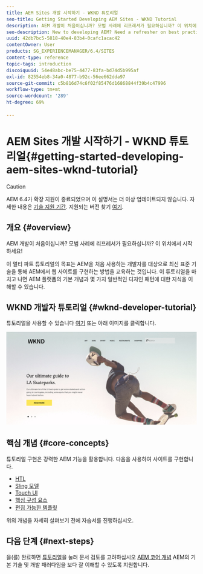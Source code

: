 ```yaml
---
title: AEM Sites 개발 시작하기 - WKND 튜토리얼
seo-title: Getting Started Developing AEM Sites - WKND Tutorial
description: AEM 개발이 처음이십니까? 모범 사례에 리프레셔가 필요하십니까? 이 위치에서 시작하세요! 이 멀티 파트 튜토리얼의 목표는 AEM을 처음 사용하는 개발자를 대상으로 최신 표준 기술을 통해 AEM에서 웹 사이트를 구현하는 방법을 교육하는 것입니다.
seo-description: New to developing AEM? Need a refresher on best practices? This is the place to start! The goal for this multi-part tutorial is to teach a developer who is new to AEM how to implement a website in AEM using the latest standards and technologies.
uuid: 42db7bc5-5818-40e4-83b4-0cafc1acac42
contentOwner: User
products: SG_EXPERIENCEMANAGER/6.4/SITES
content-type: reference
topic-tags: introduction
discoiquuid: 54e48abc-be75-4477-83fa-bd74d5b995af
exl-id: 82554eb8-34a0-4877-b92c-56ee662dda97
source-git-commit: c5b816d74c6f02f85476d16868844f39b4c47996
workflow-type: tm+mt
source-wordcount: '289'
ht-degree: 69%

---
```


# AEM Sites 개발 시작하기 - WKND 튜토리얼{#getting-started-developing-aem-sites-wknd-tutorial}

>[!CAUTION]
>
>AEM 6.4가 확장 지원이 종료되었으며 이 설명서는 더 이상 업데이트되지 않습니다. 자세한 내용은 [기술 지원 기간](https://helpx.adobe.com/kr/support/programs/eol-matrix.html). 지원되는 버전 찾기 [여기](https://experienceleague.adobe.com/docs/).

## 개요 {#overview}

AEM 개발이 처음이십니까? 모범 사례에 리프레셔가 필요하십니까? 이 위치에서 시작하세요!

이 멀티 파트 튜토리얼의 목표는 AEM을 처음 사용하는 개발자를 대상으로 최신 표준 기술을 통해 AEM에서 웹 사이트를 구현하는 방법을 교육하는 것입니다. 이 튜토리얼을 마치고 나면 AEM 플랫폼의 기본 개념과 몇 가지 일반적인 디자인 패턴에 대한 지식을 이해할 수 있습니다.

## WKND 개발자 튜토리얼 {#wknd-developer-tutorial}

튜토리얼을 사용할 수 있습니다 [여기](https://experienceleague.adobe.com/docs/experience-manager-learn/getting-started-wknd-tutorial-develop/overview.html?lang=ko-KR) 또는 아래 이미지를 클릭합니다.

[![이미지 클릭](assets/screen_shot_2018-11-23at152453.png)](https://experienceleague.adobe.com/docs/experience-manager-learn/getting-started-wknd-tutorial-develop/overview.html?lang=ko-KR)

## 핵심 개념 {#core-concepts}

튜토리얼 구현은 강력한 AEM 기능을 활용합니다. 다음을 사용하여 사이트를 구현합니다.

* [HTL](https://helpx.adobe.com/experience-manager/htl/user-guide.html)
* [Sling 모델](https://sling.apache.org/documentation/bundles/models.html)
* [Touch UI](/help/sites-developing/touch-ui-concepts.md)
* [핵심 구성 요소](https://experienceleague.adobe.com/docs/experience-manager-core-components/using/introduction.html?lang=ko)
* [편집 가능한 템플릿](/help/sites-developing/page-templates-editable.md)

위의 개념을 자세히 살펴보기 전에 자습서를 진행하십시오.

## 다음 단계 {#next-steps}

을(를) 완료하면 [튜토리얼](https://helpx.adobe.com/kr/experience-manager/kt/sites/using/getting-started-wknd-tutorial-develop.html)을 눌러 문서 검토를 고려하십시오 [AEM 코어 개념](/help/sites-developing/the-basics.md) AEM의 기본 기술 및 개발 패러다임을 보다 잘 이해할 수 있도록 지원합니다.
